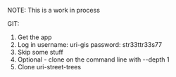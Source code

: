 NOTE: This is a work in process

GIT:

1. Get the app
2. Log in
username: uri-gis
password: str33ttr33s77
3. Skip some stuff
4. Optional - clone on the command line with --depth 1
5. Clone uri-street-trees
